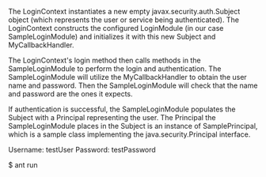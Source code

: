 The LoginContext instantiates a new empty javax.security.auth.Subject object (which represents the user or service being authenticated). The LoginContext constructs the configured LoginModule (in our case SampleLoginModule) and initializes it with this new Subject and MyCallbackHandler.

The LoginContext's login method then calls methods in the SampleLoginModule to perform the login and authentication. The SampleLoginModule will utilize the MyCallbackHandler to obtain the user name and password. Then the SampleLoginModule will check that the name and password are the ones it expects.

If authentication is successful, the SampleLoginModule populates the Subject with a Principal representing the user. The Principal the SampleLoginModule places in the Subject is an instance of SamplePrincipal, which is a sample class implementing the java.security.Principal interface. 

Username: testUser
Password: testPassword

$ ant run